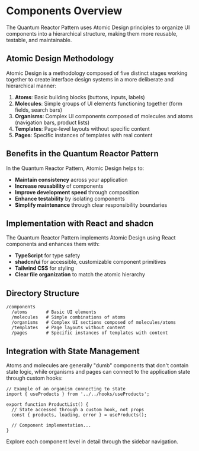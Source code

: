 # Components Overview

The Quantum Reactor Pattern uses Atomic Design principles to organize UI components into a hierarchical structure, making them more reusable, testable, and maintainable.

## Atomic Design Methodology

Atomic Design is a methodology composed of five distinct stages working together to create interface design systems in a more deliberate and hierarchical manner:

1. **Atoms**: Basic building blocks (buttons, inputs, labels)
2. **Molecules**: Simple groups of UI elements functioning together (form fields, search bars)
3. **Organisms**: Complex UI components composed of molecules and atoms (navigation bars, product lists)
4. **Templates**: Page-level layouts without specific content
5. **Pages**: Specific instances of templates with real content

## Benefits in the Quantum Reactor Pattern

In the Quantum Reactor Pattern, Atomic Design helps to:

- **Maintain consistency** across your application
- **Increase reusability** of components
- **Improve development speed** through composition
- **Enhance testability** by isolating components
- **Simplify maintenance** through clear responsibility boundaries

## Implementation with React and shadcn

The Quantum Reactor Pattern implements Atomic Design using React components and enhances them with:

- **TypeScript** for type safety
- **shadcn/ui** for accessible, customizable component primitives
- **Tailwind CSS** for styling
- **Clear file organization** to match the atomic hierarchy

## Directory Structure

```
/components
  /atoms       # Basic UI elements
  /molecules   # Simple combinations of atoms
  /organisms   # Complex UI sections composed of molecules/atoms
  /templates   # Page layouts without content
  /pages       # Specific instances of templates with content
```

## Integration with State Management

Atoms and molecules are generally "dumb" components that don't contain state logic, while organisms and pages can connect to the application state through custom hooks:

```tsx
// Example of an organism connecting to state
import { useProducts } from '../../hooks/useProducts';

export function ProductList() {
  // State accessed through a custom hook, not props
  const { products, loading, error } = useProducts();
  
  // Component implementation...
}
```

Explore each component level in detail through the sidebar navigation.

